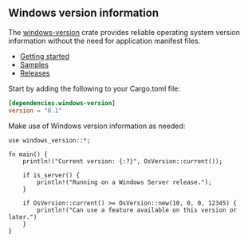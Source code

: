 ## Windows version information

The [windows-version](https://crates.io/crates/windows-version) crate provides reliable operating system version information without the need for application manifest files.

* [Getting started](https://kennykerr.ca/rust-getting-started/)
* [Samples](https://github.com/microsoft/windows-rs/tree/0.58.0/crates/samples)
* [Releases](https://github.com/microsoft/windows-rs/releases)

Start by adding the following to your Cargo.toml file:

```toml
[dependencies.windows-version]
version = "0.1"
```

Make use of Windows version information as needed:

```rust,no_run
use windows_version::*;

fn main() {
    println!("Current version: {:?}", OsVersion::current());

    if is_server() {
        println!("Running on a Windows Server release.");
    }

    if OsVersion::current() >= OsVersion::new(10, 0, 0, 12345) {
        println!("Can use a feature available on this version or later.")
    }
}
```
